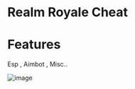 # Realm Royale Cheat

# Features

Esp , Aimbot , Misc..

![image](https://github.com/ceylintxt/Realm-Royale/assets/159205632/4dc834eb-1eb8-4908-9538-2853d9a79f44)
